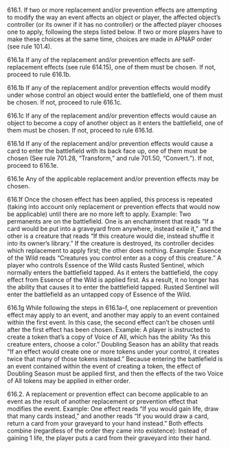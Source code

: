 616.1. If two or more replacement and/or prevention effects are attempting to modify the way an event affects an object or player, the affected object’s controller (or its owner if it has no controller) or the affected player chooses one to apply, following the steps listed below. If two or more players have to make these choices at the same time, choices are made in APNAP order (see rule 101.4).

616.1a If any of the replacement and/or prevention effects are self-replacement effects (see rule 614.15), one of them must be chosen. If not, proceed to rule 616.1b.

616.1b If any of the replacement and/or prevention effects would modify under whose control an object would enter the battlefield, one of them must be chosen. If not, proceed to rule 616.1c.

616.1c If any of the replacement and/or prevention effects would cause an object to become a copy of another object as it enters the battlefield, one of them must be chosen. If not, proceed to rule 616.1d.

616.1d If any of the replacement and/or prevention effects would cause a card to enter the battlefield with its back face up, one of them must be chosen (See rule 701.28, “Transform,” and rule 701.50, “Convert.”). If not, proceed to 616.1e.

616.1e Any of the applicable replacement and/or prevention effects may be chosen.

616.1f Once the chosen effect has been applied, this process is repeated (taking into account only replacement or prevention effects that would now be applicable) until there are no more left to apply.
Example: Two permanents are on the battlefield. One is an enchantment that reads “If a card would be put into a graveyard from anywhere, instead exile it,” and the other is a creature that reads “If this creature would die, instead shuffle it into its owner’s library.” If the creature is destroyed, its controller decides which replacement to apply first; the other does nothing.
Example: Essence of the Wild reads “Creatures you control enter as a copy of this creature.” A player who controls Essence of the Wild casts Rusted Sentinel, which normally enters the battlefield tapped. As it enters the battlefield, the copy effect from Essence of the Wild is applied first. As a result, it no longer has the ability that causes it to enter the battlefield tapped. Rusted Sentinel will enter the battlefield as an untapped copy of Essence of the Wild.

616.1g While following the steps in 616.1a–f, one replacement or prevention effect may apply to an event, and another may apply to an event contained within the first event. In this case, the second effect can’t be chosen until after the first effect has been chosen.
Example: A player is instructed to create a token that’s a copy of Voice of All, which has the ability “As this creature enters, choose a color.” Doubling Season has an ability that reads “If an effect would create one or more tokens under your control, it creates twice that many of those tokens instead.” Because entering the battlefield is an event contained within the event of creating a token, the effect of Doubling Season must be applied first, and then the effects of the two Voice of All tokens may be applied in either order.

616.2. A replacement or prevention effect can become applicable to an event as the result of another replacement or prevention effect that modifies the event.
Example: One effect reads “If you would gain life, draw that many cards instead,” and another reads “If you would draw a card, return a card from your graveyard to your hand instead.” Both effects combine (regardless of the order they came into existence): Instead of gaining 1 life, the player puts a card from their graveyard into their hand.